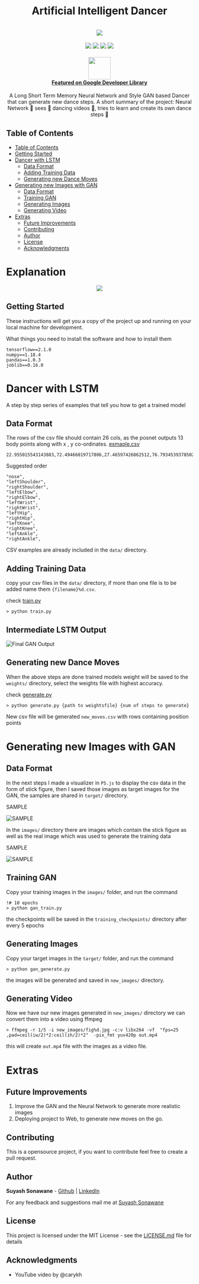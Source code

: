 <h1 align="center">
  Artificial Intelligent Dancer
  <br> <br>
   <img src="assets/1.gif" />
  <br>
</h1>

<p align="center">  
	<img src="https://img.shields.io/badge/Maintained%3F-yes-green.svg">
    <img src="https://img.shields.io/badge/Tensorflow-2.1+-green.svg">
    <img src="https://badgen.net/badge/Open%20Source%20%3F/Yes%21/blue?icon=github">
 <a href="https://opensource.org/licenses/MIT"><img src="https://img.shields.io/badge/license-MIT-blue.svg"></a>
</p>

<a href="https://opensource.org/licenses/MIT"> <h4 align="center">
<img src="assets/google-dev-logo.png" width="60"> <br />
Featured on Google Developer Library 
</h4> </a>

<p align="center">
A Long Short Term Memory Neural Network and Style GAN based Dancer that can generate new dance steps. A short summary of the project: Neural Network 🧠 sees 👀 dancing videos 💃, tries to learn and create its own dance steps 🕺
</p>

## Table of Contents


- [Table of Contents](#table-of-contents)
- [Getting Started](#getting-started)
- [Dancer with LSTM](#dancer-with-lstm)
  - [Data Format](#data-format)
  - [Adding Training Data](#adding-training-data)
  - [Generating new Dance Moves](#generating-new-dance-moves)
- [Generating new Images with GAN](#generating-new-images-with-gan)
  - [Data Format](#data-format-1)
  - [Training GAN](#training-gan)
  - [Generating Images](#generating-images)
  - [Generating Video](#generating-video)
- [Extras](#extras)
  - [Future Improvements](#future-improvements)
  - [Contributing](#contributing)
  - [Author](#author)
  - [License](#license)
  - [Acknowledgments](#acknowledgments)

# Explanation
<p align="center"> 
   <a href="https://www.youtube.com/watch?v=kDGQDVmToVI"><img src="https://img.youtube.com/vi/kDGQDVmToVI/0.jpg"></a> <br/>
</p>



## Getting Started

These instructions will get you a copy of the project up and running on your local machine for development.

What things you need to install the software and how to install them

```
tensorflow==2.1.0
numpy==1.18.4
pandas==1.0.3
joblib==0.16.0
```

# Dancer with LSTM

A step by step series of examples that tell you how to get a trained model

## Data Format

The rows of the csv file should contain 26 cols, as the posnet outputs 13 body points along with x , y co-ordinates. [exmaple.csv](data/dance_download1.csv)

```
22.955015543143883,72.49466019717806,27.46597426862512,76.79345393785027,18.440016123751217,76.96221626385844,27.696941055981966,85.40758682459185,17.291410152442737,83.79467011985258,25.599847328825536,89.44064099049706,19.33106420565302,88.3909251787509,25.5050841214364,91.59095023528874,19.353783085099902,91.11421950193409,24.34983123719808,103.17374728018777,18.205918577911792,103.16785845840187,22.1979048879523,112.20190911543995,17.676485117415936,112.5701994124444
```

Suggested order

```
"nose",
"leftShoulder",
"rightShoulder",
"leftElbow",
"rightElbow",
"leftWrist",
"rightWrist",
"leftHip",
"rightHip",
"leftKnee",
"rightKnee",
"leftAnkle",
"rightAnkle",
```

CSV examples are already included in the `data/` directory.

## Adding Training Data

copy your csv files in the `data/` directory, if more than one file is to be added name them `{filename}%d.csv`.

check [train.py](train.py)

```
> python train.py
```

## Intermediate LSTM Output

![Final GAN Output](assets/2.gif)

## Generating new Dance Moves

When the above steps are done trained models weight will be saved to the `weights/` directory, select the weights file with highest accuracy.

check [generate.py](generate.py)

```
> python generate.py {path to weightsfile} {num of steps to generate}
```

New csv file will be generated `new_moves.csv` with rows containing position points

# Generating new Images with GAN

## Data Format

In the next steps I made a visualizer in `P5.js` to display the csv data in the form of stick figure, then I saved those images as target images for the GAN, the samples are shared in `target/` directory.

SAMPLE

![SAMPLE](target/38.jpg)

In the `images/` directory there are images which contain the stick figure as well as the real image which was used to generate the training data

SAMPLE

![SAMPLE](images/38.jpg)

## Training GAN

Copy your training images in the `images/` folder, and run the command

```
!# 10 epochs
> python gan_train.py
```

the checkpoints will be saved in the `training_checkpoints/` directory after every 5 epochs

## Generating Images

Copy your target images in the `target/` folder, and run the command

```
> python gan_generate.py
```

the images will be generated and saved in `new_images/` directory.

## Generating Video

Now we have our new images generated in `new_images/` directory we can convert them into a video using ffmpeg

```
> ffmpeg -r 1/5 -i new_images/fig%d.jpg -c:v libx264 -vf  "fps=25 ,pad=ceil(iw/2)*2:ceil(ih/2)*2"  -pix_fmt yuv420p out.mp4
```

this will create `out.mp4` file with the images as a video file.

# Extras

## Future Improvements

1. Improve the GAN and the Neural Network to generate more realistic images
2. Deploying project to Web, to generate new moves on the go.

## Contributing

This is a opensource project, if you want to contribute feel free to create a pull request.

## Author

**Suyash Sonawane** - [Github](https://github.com/suyashsonawane) | [LinkedIn](https://www.linkedin.com/in/suyash-sonawane-44661417b/)

For any feedback and suggestions mail me at [Suyash Sonawane](mailto:suyashsonawane005@gmail.com)

## License

This project is licensed under the MIT License - see the [LICENSE.md](LICENSE.md) file for details

## Acknowledgments

- YouTube video by @carykh
